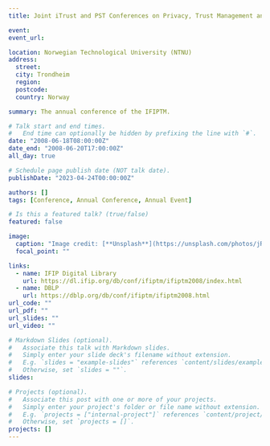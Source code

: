 ```yaml
---
title: Joint iTrust and PST Conferences on Privacy, Trust Management and Security

event:
event_url:

location: Norwegian Technological University (NTNU)
address:
  street:
  city: Trondheim
  region:
  postcode:
  country: Norway

summary: The annual conference of the IFIPTM.

# Talk start and end times.
#   End time can optionally be hidden by prefixing the line with `#`.
date: "2008-06-18T08:00:00Z"
date_end: "2008-06-20T17:00:00Z"
all_day: true

# Schedule page publish date (NOT talk date).
publishDate: "2023-04-24T00:00:00Z"

authors: []
tags: [Conference, Annual Conference, Annual Event]

# Is this a featured talk? (true/false)
featured: false

image:
  caption: "Image credit: [**Unsplash**](https://unsplash.com/photos/jR4Zf-riEjI)"
  focal_point: ""

links:
  - name: IFIP Digital Library
    url: https://dl.ifip.org/db/conf/ifiptm/ifiptm2008/index.html
  - name: DBLP
    url: https://dblp.org/db/conf/ifiptm/ifiptm2008.html
url_code: ""
url_pdf: ""
url_slides: ""
url_video: ""

# Markdown Slides (optional).
#   Associate this talk with Markdown slides.
#   Simply enter your slide deck's filename without extension.
#   E.g. `slides = "example-slides"` references `content/slides/example-slides.md`.
#   Otherwise, set `slides = ""`.
slides:

# Projects (optional).
#   Associate this post with one or more of your projects.
#   Simply enter your project's folder or file name without extension.
#   E.g. `projects = ["internal-project"]` references `content/project/deep-learning/index.md`.
#   Otherwise, set `projects = []`.
projects: []
---
```


<!--
Slides can be added in a few ways:

- **Create** slides using Wowchemy's [_Slides_](https://wowchemy.com/docs/managing-content/#create-slides) feature and link using `slides` parameter in the front matter of the talk file
- **Upload** an existing slide deck to `static/` and link using `url_slides` parameter in the front matter of the talk file
- **Embed** your slides (e.g. Google Slides) or presentation video on this page using [shortcodes](https://wowchemy.com/docs/writing-markdown-latex/).

Further event details, including page elements such as image galleries, can be added to the body of this page.
-->
